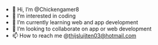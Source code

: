- 👋 Hi, I’m @Chickengamer8
- 👀 I’m interested in coding
- 🌱 I’m currently learning web and app development
- 💞️ I’m looking to collaborate on app or web development
- 📫 How to reach me @thijsluijten03@hotmail.com

<!---
Chickengamer8/Chickengamer8 is a ✨ special ✨ repository because its `README.md` (this file) appears on your GitHub profile.
You can click the Preview link to take a look at your changes.
--->
